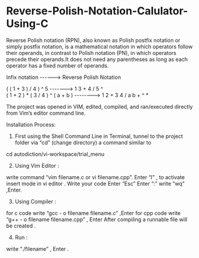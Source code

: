 # Reverse-Polish-Notation-Calulator-Using-C

Reverse Polish notation (RPN), also known as Polish postfix notation or simply postfix notation, is a mathematical notation in which operators follow their operands, in contrast to Polish notation (PN), in which operators precede their operands.It does not need any parentheses as long as each operator has a fixed number of operands. 

  Infix notation ------> Reverse Polish Notation
  
( ( 1 + 3 ) / 4 ) ^  5	     ------->                  1 3 + 4 / 5 ^                                                                                                                                                             
( 1 + 2 ) * ( 3 / 4 ) ^ ( a + b )	 -------->         1 2 + 3 4 / a b + ^ *


The project was opened in VIM, edited, compiled, and ran/executed directly from Vim’s editor command line.

Installation Process:

1. First using the Shell Command Line in Terminal, tunnel to the project folder via “cd” (change directory) a command similar to

cd autodiction/vi-workspace/trial_menu

2. Using Vim Editor :

write command “vim filename.c or vi filename.cpp”.
Enter “I” , to activate insert mode in vi editor .
Write your code
Enter “Esc”
Enter “:”
write “wq” ,Enter.

3. Using Compiler :

for c code write “gcc - o filename filename.c” ,Enter
for cpp code write “g++ - o filename filename.cpp” , Enter
After compiling a runnable file will be created .

4. Run :

write “./filename” , Enter .
